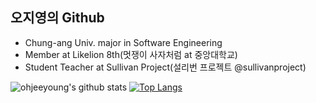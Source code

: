 ## 오지영의 Github
- Chung-ang Univ. major in Software Engineering
- Member at Likelion 8th(멋쟁이 사자처럼 at 중앙대학교)
- Student Teacher at Sullivan Project(설리번 프로젝트 @sullivanproject)

![ohjeeyoung's github stats](https://github-readme-stats.vercel.app/api?username=ohjeeyoung&show_icons=true&theme=default) 
[![Top Langs](https://github-readme-stats.vercel.app/api/top-langs/?username=ohjeeyoung&layout=compact)](https://github.com/ohjeeyoung/github-readme-stats)

<!--
**ohjeeyoung/ohjeeyoung** is a ✨ _special_ ✨ repository because its `README.md` (this file) appears on your GitHub profile.

Here are some ideas to get you started:

- 🔭 I’m currently working on ...
- 🌱 I’m currently learning ...
- 👯 I’m looking to collaborate on ...
- 🤔 I’m looking for help with ...
- 💬 Ask me about ...
- 📫 How to reach me: ...
- 😄 Pronouns: ...
- ⚡ Fun fact: ...
-->
